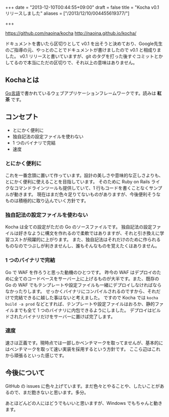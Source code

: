 +++
date = "2013-12-10T00:44:55+09:00"
draft = false
title = "Kocha v0.1 リリースしました"
aliases = ["/2013/12/10/004455619377/"]

+++

https://github.com/naoina/kocha
http://naoina.github.io/kocha/

ドキュメントを書いたら区切りとして v0.1 を出そうと決めており、Google先生のご指導の元、やっとのことでドキュメントが書けましたので v0.1 と相成りました。
v0.1 リリースと書いていますが、git のタグを打った後すぐコミットとかしてるので本当にただの区切りで、それ以上の意味はありません。

## Kochaとは

[Go言語](http://golang.org/)で書かれているウェブアプリケーションフレームワークです。読みは **紅茶** です。

## コンセプト

* とにかく便利に
* 独自記法の設定ファイルを使わない
* 1 つのバイナリで完結
* 速度

### とにかく便利に

これを一番念頭に置いて作っています。設計の美しさや意味的な正しさよりも、とにかく便利に使えることを目指しています。
そのために Ruby on Rails ライクなコマンドラインツールも提供していて、1 行もコードを書くことなくサンプルが動きます。
現在はまだ色々足りてないものがありますが、今後便利そうなものは積極的に取り込んでいく方針です。

### 独自記法の設定ファイルを使わない

Kocha は全ての設定がただの Go のソースファイルです。
独自記法の設定ファイルは好きなように構文を作れるので柔軟ではありますが、それと引き換えに学習コストが飛躍的に上がります。
また、独自記法はそれだけのために作られるものなのでつぶしが利きませんし、誰もそんなものを覚えたくはありません。

### 1 つのバイナリで完結

Go で WAF を作ろうと思った動機のひとつです。
昨今の WAF はデプロイのために全てのコードベースをサーバー上に上げるものが大半です。また、既存の Go の WAF でもテンプレートや設定ファイルも一緒にデプロイしなければならなかったりします。
せっかくバイナリにコンパイルされるのですから、それだけで完結できるに越した事はないと考えました。
ですので Kocha では `kocha build -a prod` などとすれば、テンプレートや設定ファイルはおろか、静的ファイルまでも全て 1 つのバイナリに内包できるようにしました。
デプロイはビルドされたバイナリだけをサーバーに置けば完了します。

### 速度

速さは正義です。現時点では一部しかベンチマークを取ってませんが、基本的にはベンチマークを取って速い実装を採用するという方針です。
ここら辺はこれから頑張るといった感じです。

## 今後について

GitHub の issues に色々上げています。まだ色々とやることや、したいことがあるので、まだ飽きないと思います。多分。

あとほどんどの人にはどうでもいいと思いますが、Windows でもちゃんと動きます。
